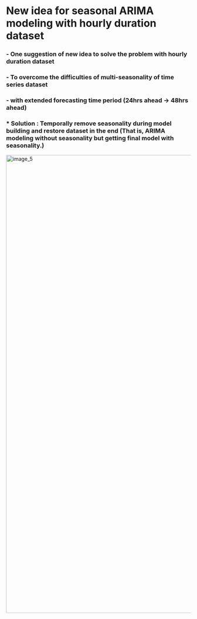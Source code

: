 # New idea for seasonal ARIMA modeling with hourly duration dataset
### - One suggestion of new idea to solve the problem with hourly duration dataset
### - To overcome the difficulties of multi-seasonality of time series dataset
### - with extended forecasting time period (24hrs ahead -> 48hrs ahead)
### * Solution : Temporally remove seasonality during model building and restore dataset in the end (That is, ARIMA modeling without seasonality but getting final model with seasonality.)

<img width="1248" alt="image_5" src="https://user-images.githubusercontent.com/72280119/95200084-16b49680-07de-11eb-8e76-e42f5d7afc3f.png">


